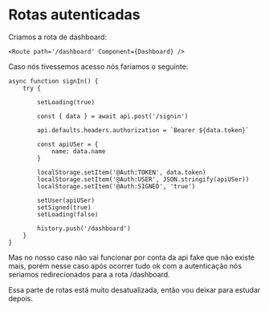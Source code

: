 # Rotas autenticadas

Criamos a rota de dashboard:

    <Route path='/dashboard' Component={Dashboard} />

Caso nós tivessemos acesso nós fariamos o seguinte:

    async function signIn() {
        try {

            setLoading(true)

            const { data } = await api.post('/signin')

            api.defaults.headers.authorization = `Bearer ${data.token}`

            const apiUSer = {
                name: data.name
            }

            localStorage.setItem('@Auth:TOKEN', data.token)
            localStorage.setItem('@Auth:USER', JSON.stringify(apiUSer))
            localStorage.setItem('@Auth:SIGNED', 'true')

            setUser(apiUSer)
            setSigned(true)
            setLoading(false)

            history.push('/dashboard')
        }
    }

Mas no nosso caso não vai funcionar por conta da api fake que não existe mais, porém nesse caso após ocorrer tudo ok com a autenticação nós seriamos redirecionados para a rota /dashboard.

Essa parte de rotas está muito desatualizada, então vou deixar para estudar depois.
